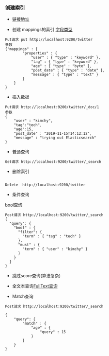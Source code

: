 ### 创建索引
- [链接地址](https://www.elastic.co/guide/en/elasticsearch/reference/current/indices-create-index.html)

- 创建 mappings的索引
[字段类型](https://blog.csdn.net/ZYC88888/article/details/83059040)
```shell script
Put请求 put http://localhost:9200/twitter
参数
{"mappings" : {
        "properties" : {
            "user" : { "type" : "keyword" },
            "tag" : { "type" : "keyword" },
            "age" : { "type" : "byte" },
            "post_date" : { "type" : "date" },
            "message" : { "type" : "text" }
        }
    }
}
```
- 插入数据
```shell script
Put请求 http://localhost:9200/twitter/_doc/1
参数
{
    "user" : "kimchy",
    "tag":"tech",
    "age":15,
    "post_date" : "2019-11-15T14:12:12",
    "message" : "trying out Elasticsearch"
}
```

- 普通查询
```shell script
Get请求 http://localhost:9200/twitter/_search

```

- 删除索引
```shell script

Delete  http://localhost:9200/twitter

```



- 条件查询

[bool查询](https://www.elastic.co/guide/en/elasticsearch/reference/current/query-dsl-bool-query.html)
```shell script
Post请求 http://localhost:9200/twitter/_search
{
  "query": {
    "bool" : {
      "filter": {
        "term" : { "tag" : "tech" }
      },
      "must" : {
        "term" : { "user" : "kimchy" }
      }
    }
  }
}
```
- 跳过score查询(算法复杂)

- 全文本查询[FullText查询](https://www.elastic.co/guide/en/elasticsearch/reference/current/full-text-queries.html)

- Match查询
```shell script
Post请求 http://localhost:9200/twitter/_search

{
    "query": {
        "match" : {
            "age" : {
                "query" : 15
            }
        }
    }
}

```

